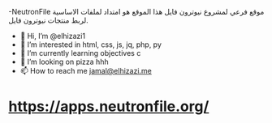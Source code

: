 -NeutronFile
موقع فرعي لمشروع نيوترون فايل هذا الموقع هو امتداد لملفات الاساسية لربط  منتجات نيوترون فايل.
- 👋 Hi, I’m @elhizazi1
- 👀 I’m interested in html, css, js, jq, php, py
- 🌱 I’m currently learning objectives c
- 💞️ I’m looking on pizza hhh
- 📫 How to reach me jamal@elhizazi.me
# https://apps.neutronfile.org/
<!---
NeutronFile is a ✨ special ✨ repository because its `README.md` (this file) appears on your GitHub profile.
You can click the Preview link to take a look at your changes.
--->
